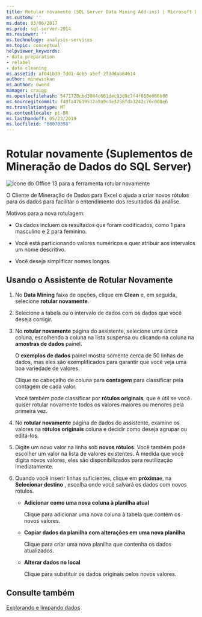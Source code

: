 ```yaml
---
title: Rotular novamente (SQL Server Data Mining Add-ins) | Microsoft Docs
ms.custom: ''
ms.date: 03/06/2017
ms.prod: sql-server-2014
ms.reviewer: ''
ms.technology: analysis-services
ms.topic: conceptual
helpviewer_keywords:
- data preparation
- relabel
- data cleaning
ms.assetid: af041b39-fdd1-4cb5-a5ef-2f3ddab84614
author: minewiskan
ms.author: owend
manager: craigg
ms.openlocfilehash: 5471720cbd3084c661dec93d9c7f4f680e066b86
ms.sourcegitcommit: f40fa47619512a9a9c3e3258fda3242c76c008e6
ms.translationtype: MT
ms.contentlocale: pt-BR
ms.lasthandoff: 05/23/2019
ms.locfileid: "66070398"
---
```

# <a name="relabel-sql-server-data-mining-add-ins"></a>Rotular novamente (Suplementos de Mineração de Dados do SQL Server)
  ![Ícone do Office 13 para a ferramenta rotular novamente](media/dm13-relabel.gif "ícone do Office 13 para a ferramenta rotular novamente")  
  
 O Cliente de Mineração de Dados para Excel o ajuda a criar novos rótulos para os dados para facilitar o entendimento dos resultados da análise.  
  
 Motivos para a nova rotulagem:  
  
-   Os dados incluem os resultados que foram codificados, como 1 para masculino e 2 para feminino.  
  
-   Você está particionando valores numéricos e quer atribuir aos intervalos um nome descritivo.  
  
-   Você deseja simplificar nomes longos.  
  
## <a name="using-the-relabel-wizard"></a>Usando o Assistente de Rotular Novamente  
  
1.  No **Data Mining** faixa de opções, clique em **Clean** e, em seguida, selecione **rotular novamente**.  
  
2.  Selecione a tabela ou o intervalo de dados com os dados que você deseja corrigir.  
  
3.  No **rotular novamente** página do assistente, selecione uma única coluna, escolhendo a coluna na lista suspensa ou clicando na coluna na **amostras de dados** painel.  
  
     O **exemplos de dados** painel mostra somente cerca de 50 linhas de dados, mas eles são exemplificados para garantir que você veja uma boa variedade de valores.  
  
     Clique no cabeçalho de coluna para **contagem** para classificar pela contagem de cada valor.  
  
     Você também pode classificar por **rótulos originais**, que é útil se você quiser rotular novamente todos os valores maiores ou menores pela primeira vez.  
  
4.  No **rotular novamente** página de dados do assistente, examine os valores na **rótulos originais** coluna e decidir como deseja agrupar ou editá-los.  
  
5.  Digite um novo valor na linha sob **novos rótulos**. Você também pode escolher um valor na lista de valores existentes. À medida que você digita novos valores, eles são disponibilizados para reutilização imediatamente.  
  
6.  Quando você inserir linhas suficientes, clique em **próxima**e, na **Selecionar destino** , escolha onde você salvará os dados com novos rótulos.  
  
    -   **Adicionar como uma nova coluna à planilha atual**  
  
         Clique para adicionar uma nova coluna à tabela que contém os novos valores.  
  
    -   **Copiar dados da planilha com alterações em uma nova planilha**  
  
         Clique para criar uma nova planilha que contenha os dados atualizados.  
  
    -   **Alterar dados no local**  
  
         Clique para substituir os dados originais pelos novos valores.  
  
## <a name="see-also"></a>Consulte também  
 [Explorando e limpando dados](exploring-and-cleaning-data.md)  
  
  
